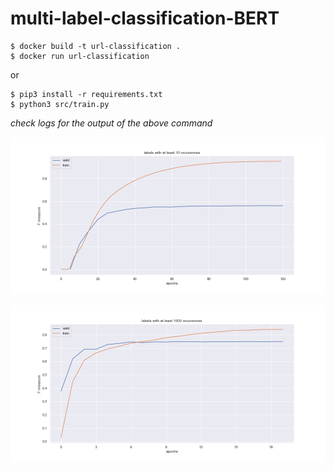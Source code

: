 # multi-label-classification-BERT

```
$ docker build -t url-classification .
$ docker run url-classification
```

or 

```
$ pip3 install -r requirements.txt
$ python3 src/train.py
```
*check logs for the output of the above command*

<p align="center">
  <img src="images/image.png" />
</p>

<p align="center">
  <img src="images/image2.png" />
</p>